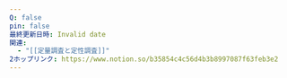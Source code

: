 ```yaml
---
Q: false
pin: false
最終更新日時: Invalid date
関連:
  - "[[定量調査と定性調査]]"
2ホップリンク: https://www.notion.so/b35854c4c56d4b3b8997087f63feb3e2
---
```

